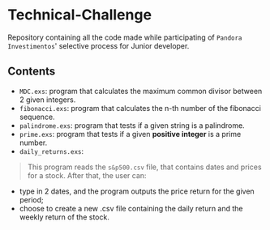 # Technical-Challenge
Repository containing all the code made while participating of `Pandora Investimentos`' selective process for Junior developer.

## Contents

- `MDC.exs`: program that calculates the maximum common divisor between 2 given integers.
- `fibonacci.exs`: program that calculates the n-th number of the fibonacci sequence.
- `palindrome.exs`: program that tests if a given string is a palindrome.
- `prime.exs`: program that tests if a given **positive integer** is a prime number.
- `daily_returns.exs`:
> This program reads the `s&p500.csv` file, that contains dates and prices for a stock. After that, the user can:
- type in 2 dates, and the program outputs the price return for the given period;
- choose to create a new .csv file containing the daily return and the weekly return of the stock.
